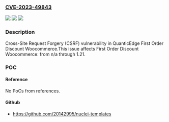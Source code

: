 ### [CVE-2023-49843](https://cve.mitre.org/cgi-bin/cvename.cgi?name=CVE-2023-49843)
![](https://img.shields.io/static/v1?label=Product&message=First%20Order%20Discount%20Woocommerce&color=blue)
![](https://img.shields.io/static/v1?label=Version&message=n%2Fa%3C%3D%201.21%20&color=brighgreen)
![](https://img.shields.io/static/v1?label=Vulnerability&message=CWE-352%20Cross-Site%20Request%20Forgery%20(CSRF)&color=brighgreen)

### Description

Cross-Site Request Forgery (CSRF) vulnerability in QuanticEdge First Order Discount Woocommerce.This issue affects First Order Discount Woocommerce: from n/a through 1.21.

### POC

#### Reference
No PoCs from references.

#### Github
- https://github.com/20142995/nuclei-templates

